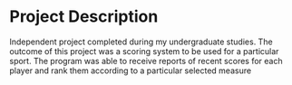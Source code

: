 # Project Description
Independent project completed during my undergraduate studies. The outcome of this project was a scoring system to be used for a particular sport. The program was able to receive reports of recent scores for each player and rank them according to a particular selected measure
